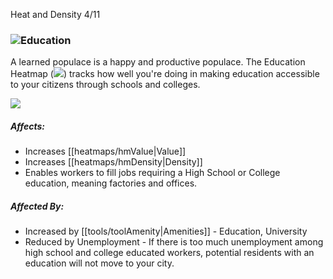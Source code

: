 Heat and Density 4/11

### ![](IconEducation)Education

A learned populace is a happy and productive populace. The Education Heatmap (![](IconEducation)) tracks how well you're doing in making education accessible to your citizens through schools and colleges.

![](docs/images/tutorial/heatmaps/heatmaps-3.png)

##### Affects:
* Increases [[heatmaps/hmValue|Value]]
* Increases [[heatmaps/hmDensity|Density]]
* Enables workers to fill jobs requiring a High School or College education, meaning factories and offices.

##### Affected By:
* Increased by [[tools/toolAmenity|Amenities]] - Education, University
* Reduced by Unemployment - If there is too much unemployment among high school and college educated workers, potential residents with an education will not move to your city.

